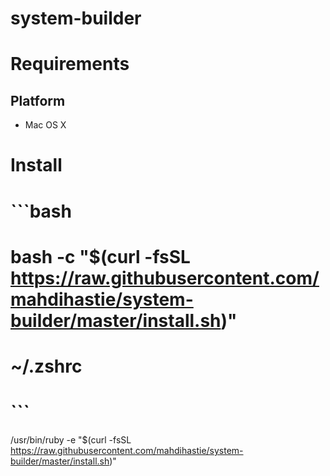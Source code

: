 # system-builder

# Requirements

## Platform

* Mac OS X


# Install

# ```bash
# bash -c "$(curl -fsSL https://raw.githubusercontent.com/mahdihastie/system-builder/master/install.sh)"
# ~/.zshrc
# ```

/usr/bin/ruby -e "$(curl -fsSL https://raw.githubusercontent.com/mahdihastie/system-builder/master/install.sh)" 